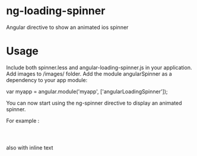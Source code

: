 # ng-loading-spinner

Angular directive to show an animated ios spinner 

# Usage

Include both spinner.less and angular-loading-spinner.js in your application.
Add images to /images/ folder.
Add the module angularSpinner as a dependency to your app module:

var myapp = angular.module('myapp', ['angularLoadingSpinner']);

You can now start using the ng-spinner directive to display an animated spinner. 

For example :

<code>
<div gt-spinner if="loading" overlay-light="true" white="true" centered="true"></div>
</code>

also with inline text

<span gt-spinner if="loading" inline="true" inline-text="Loading..."></span>



